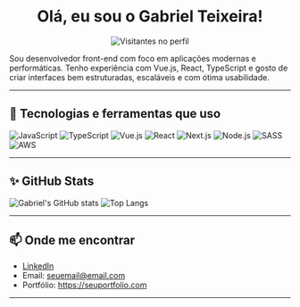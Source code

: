 <h1 align="center">Olá, eu sou o Gabriel Teixeira!</h1>

<p align="center">
  <img src="https://visitor-badge.laobi.icu/badge?page_id=gabrieltsousa" alt="Visitantes no perfil" />
</p>

Sou desenvolvedor front-end com foco em aplicações modernas e performáticas. Tenho experiência com Vue.js, React, TypeScript e gosto de criar interfaces bem estruturadas, escaláveis e com ótima usabilidade.

---

## 🚀 Tecnologias e ferramentas que uso

![JavaScript](https://img.shields.io/badge/-JavaScript-black?style=flat-square&logo=javascript)
![TypeScript](https://img.shields.io/badge/-TypeScript-007ACC?style=flat-square&logo=typescript)
![Vue.js](https://img.shields.io/badge/-Vue.js-4FC08D?style=flat-square&logo=vue.js)
![React](https://img.shields.io/badge/-React-61DAFB?style=flat-square&logo=react)
![Next.js](https://img.shields.io/badge/-Next.js-black?style=flat-square&logo=next.js)
![Node.js](https://img.shields.io/badge/-Node.js-green?style=flat-square&logo=node.js)
![SASS](https://img.shields.io/badge/-SASS-CC6699?style=flat-square&logo=sass)
![AWS](https://img.shields.io/badge/-AWS-orange?style=flat-square&logo=amazon-aws)

---

## ✨ GitHub Stats

![Gabriel's GitHub stats](https://github-readme-stats.vercel.app/api?username=gabrieltsousa&show_icons=true&theme=dracula)
![Top Langs](https://github-readme-stats.vercel.app/api/top-langs/?username=gabrieltsousa&layout=compact&theme=dracula)

---

## 📫 Onde me encontrar

- [LinkedIn](https://www.linkedin.com/in/seu-linkedin) <!-- troque pelo seu LinkedIn real -->
- Email: seuemail@email.com <!-- troque pelo seu email real -->
- Portfólio: https://seuportfolio.com <!-- troque se tiver portfólio -->

---

<!--
**gabrieltsousa/gabrieltsousa** is a ✨ _special_ ✨ repository because its `README.md` (this file) appears on your GitHub profile.

Here are some ideas to get you started:

- 🔭 I’m currently working on ...
- 🌱 I’m currently learning ...
- 👯 I’m looking to collaborate on ...
- 🤔 I’m looking for help with ...
- 💬 Ask me about ...
- 📫 How to reach me: ...
- 😄 Pronouns: ...
- ⚡ Fun fact: ...
-->
